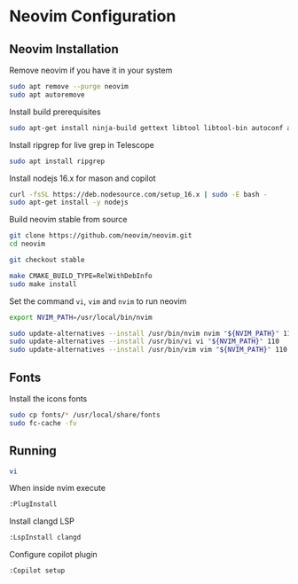 # Neovim Configuration

## Neovim Installation

Remove neovim if you have it in your system

```sh
sudo apt remove --purge neovim
sudo apt autoremove
```

Install build prerequisites

```sh
sudo apt-get install ninja-build gettext libtool libtool-bin autoconf automake cmake g++ pkg-config unzip curl doxygen
```

Install ripgrep for live grep in Telescope

```sh
sudo apt install ripgrep
```

Install nodejs 16.x for mason and copilot

```sh
curl -fsSL https://deb.nodesource.com/setup_16.x | sudo -E bash -
sudo apt-get install -y nodejs
```

Build neovim stable from source

```sh
git clone https://github.com/neovim/neovim.git
cd neovim

git checkout stable

make CMAKE_BUILD_TYPE=RelWithDebInfo
sudo make install
```

Set the command `vi`, `vim` and `nvim` to run neovim

```sh
export NVIM_PATH=/usr/local/bin/nvim

sudo update-alternatives --install /usr/bin/nvim nvim "${NVIM_PATH}" 110
sudo update-alternatives --install /usr/bin/vi vi "${NVIM_PATH}" 110
sudo update-alternatives --install /usr/bin/vim vim "${NVIM_PATH}" 110
```

## Fonts

Install the icons fonts

```sh
sudo cp fonts/* /usr/local/share/fonts
sudo fc-cache -fv
```

## Running

```sh
vi
```

When inside nvim execute 
```sh
:PlugInstall
```

Install clangd LSP
```sh
:LspInstall clangd
```

Configure copilot plugin
```sh
:Copilot setup
```
